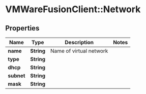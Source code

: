 # VMWareFusionClient::Network

## Properties
Name | Type | Description | Notes
------------ | ------------- | ------------- | -------------
**name** | **String** | Name of virtual network | 
**type** | **String** |  | 
**dhcp** | **String** |  | 
**subnet** | **String** |  | 
**mask** | **String** |  | 



